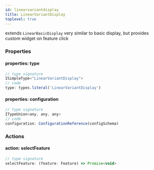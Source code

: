 ```yaml
---
id: linearvariantdisplay
title: LinearVariantDisplay
toplevel: true
---
```


extends `LinearBasicDisplay`
very similar to basic display, but provides custom widget on feature click

### Properties

#### properties: type

```js
// type signature
ISimpleType<"LinearVariantDisplay">
// code
type: types.literal('LinearVariantDisplay')
```

#### properties: configuration

```js
// type signature
ITypeUnion<any, any, any>
// code
configuration: ConfigurationReference(configSchema)
```

### Actions

#### action: selectFeature

```js
// type signature
selectFeature: (feature: Feature) => Promise<void>
```
